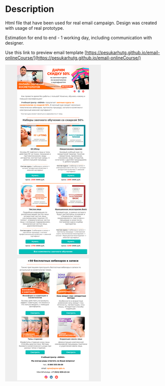 # Description

Html file that have been used for real email campaign. Design was created with usage of real prototype.

Estimation for end to end - 1 working day, including communication with designer.

Use this link to preview email template [https://pesukarhutg.github.io/email-onlineCourse/](https://pesukarhutg.github.io/email-onlineCourse/)

![](https://github.com/PesukarhuTG/email-onlineCourse/blob/master/assets/design-preview.jpg)
